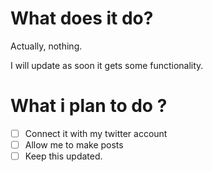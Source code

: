 # What does it do?
Actually, nothing.

I will update as soon it gets some functionality.

# What i plan to do ?

- [ ] Connect it with my twitter account
- [ ] Allow me to make posts
- [ ] Keep this updated.